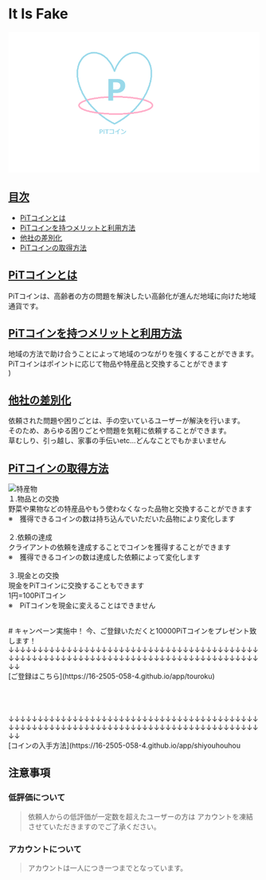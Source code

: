 # It Is Fake
<img width="800px" alt="特産物" src="./pitcoin.png "><br>
## <a href="#index">目次</a>
* [PiTコインとは](#anchor1)
* [PiTコインを持つメリットと利用方法](#anchor2)
* [他社の差別化](#anchor3)
* [PiTコインの取得方法](#anchor4)

<a id="anchor1"></a>
## <a href="#anchor1">PiTコインとは</a> 
PiTコインは、高齢者の方の問題を解決したい高齢化が進んだ地域に向けた地域通貨です。<br>

<a id="anchor2"></a>
## <a href="#anchor2">PiTコインを持つメリットと利用方法</a>  
地域の方法で助け合うことによって地域のつながりを強くすることができます。<br>
PiTコインはポイントに応じて物品や特産品と交換することができます<br>
)
<a id="anchor3"></a>
## <a href="#anchor3">他社の差別化</a>
依頼された問題や困りごとは、手の空いているユーザーが解決を行います。<br>
そのため、あらゆる困りごとや問題を気軽に依頼することができます。<br>
草むしり、引っ越し、家事の手伝いetc...どんなことでもかまいません<br>


<a id="anchor4"></a>
## <a href="#anchor4">PiTコインの取得方法</a>
<img width="200px" alt="特産物" src="http://4.bp.blogspot.com/-14XsgOnPSrg/VoX5JD6nDEI/AAAAAAAA2Sg/VSyE7I4uhn4/s800/chisanchisyou_tokusanhin.png "> <br>
１.物品との交換<br>
野菜や果物などの特産品やもう使わなくなった品物と交換することができます<br>
※　獲得できるコインの数は持ち込んでいただいた品物により変化します<br>
<br>
２.依頼の達成<br>
クライアントの依頼を達成することでコインを獲得することができます<br>
※　獲得できるコインの数は達成した依頼によって変化します<br>
<br>
３.現金との交換<br>
現金をPiTコインに交換することもできます<br>
1円=100PiTコイン<br>
※　PiTコインを現金に変えることはできません








<br>
# キャンペーン実施中！
今、ご登録いただくと10000PiTコインをプレゼント致します！<br>
↓↓↓↓↓↓↓↓↓↓↓↓↓↓↓↓↓↓↓↓↓↓↓↓↓↓↓↓↓↓↓↓↓↓↓↓↓↓↓↓↓↓↓↓↓↓↓↓↓↓↓↓↓↓↓↓↓↓↓↓↓↓↓↓↓↓↓↓↓↓↓↓↓↓↓↓↓↓↓↓↓↓↓↓↓↓↓↓<br>
[ご登録はこちら](https://16-2505-058-4.github.io/app/touroku)
<br>
<br>
<br>
<br>
<br>
↓↓↓↓↓↓↓↓↓↓↓↓↓↓↓↓↓↓↓↓↓↓↓↓↓↓↓↓↓↓↓↓↓↓↓↓↓↓↓↓↓↓↓↓↓↓↓↓↓↓↓↓↓↓↓↓↓↓↓↓↓↓↓↓↓↓↓↓↓↓↓↓↓↓↓↓↓↓↓↓↓↓↓↓↓↓↓↓<br>
[コインの入手方法](https://16-2505-058-4.github.io/app/shiyouhouhou

## 注意事項

### 低評価について
>依頼人からの低評価が一定数を超えたユーザーの方は
>アカウントを凍結させていただきますのでご了承ください。
### アカウントについて
>アカウントは一人につき一つまでとなっています。



